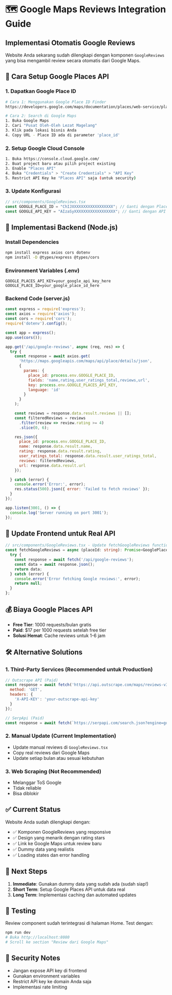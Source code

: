 # 🗺️ Google Maps Reviews Integration Guide

## Implementasi Otomatis Google Reviews

Website Anda sekarang sudah dilengkapi dengan komponen `GoogleReviews` yang bisa mengambil review secara otomatis dari Google Maps.

## 🚀 Cara Setup Google Places API

### 1. Dapatkan Google Place ID
```bash
# Cara 1: Menggunakan Google Place ID Finder
https://developers.google.com/maps/documentation/places/web-service/place-id

# Cara 2: Search di Google Maps
1. Buka Google Maps
2. Cari "Pusat Oleh-Oleh Lezat Magelang" 
3. Klik pada lokasi bisnis Anda
4. Copy URL - Place ID ada di parameter 'place_id'
```

### 2. Setup Google Cloud Console
```bash
1. Buka https://console.cloud.google.com/
2. Buat project baru atau pilih project existing
3. Enable "Places API"
4. Buka "Credentials" > "Create Credentials" > "API Key"
5. Restrict API Key ke "Places API" saja (untuk security)
```

### 3. Update Konfigurasi
```typescript
// src/components/GoogleReviews.tsx
const GOOGLE_PLACE_ID = "ChIJXXXXXXXXXXXXXXXXXX"; // Ganti dengan Place ID real
const GOOGLE_API_KEY = "AIzaSyXXXXXXXXXXXXXXXXXX"; // Ganti dengan API Key real
```

## 🔧 Implementasi Backend (Node.js)

### Install Dependencies
```bash
npm install express axios cors dotenv
npm install -D @types/express @types/cors
```

### Environment Variables (.env)
```env
GOOGLE_PLACES_API_KEY=your_google_api_key_here
GOOGLE_PLACE_ID=your_google_place_id_here
```

### Backend Code (server.js)
```javascript
const express = require('express');
const axios = require('axios');
const cors = require('cors');
require('dotenv').config();

const app = express();
app.use(cors());

app.get('/api/google-reviews', async (req, res) => {
  try {
    const response = await axios.get(
      'https://maps.googleapis.com/maps/api/place/details/json',
      {
        params: {
          place_id: process.env.GOOGLE_PLACE_ID,
          fields: 'name,rating,user_ratings_total,reviews,url',
          key: process.env.GOOGLE_PLACES_API_KEY,
          language: 'id'
        }
      }
    );

    const reviews = response.data.result.reviews || [];
    const filteredReviews = reviews
      .filter(review => review.rating >= 4)
      .slice(0, 6);

    res.json({
      place_id: process.env.GOOGLE_PLACE_ID,
      name: response.data.result.name,
      rating: response.data.result.rating,
      user_ratings_total: response.data.result.user_ratings_total,
      reviews: filteredReviews,
      url: response.data.result.url
    });

  } catch (error) {
    console.error('Error:', error);
    res.status(500).json({ error: 'Failed to fetch reviews' });
  }
});

app.listen(3001, () => {
  console.log('Server running on port 3001');
});
```

## 🔄 Update Frontend untuk Real API

```typescript
// src/components/GoogleReviews.tsx - Update fetchGoogleReviews function
const fetchGoogleReviews = async (placeId: string): Promise<GooglePlaceDetails | null> => {
  try {
    const response = await fetch('/api/google-reviews');
    const data = await response.json();
    return data;
  } catch (error) {
    console.error('Error fetching Google reviews:', error);
    return null;
  }
};
```

## 💰 Biaya Google Places API

- **Free Tier**: 1000 requests/bulan gratis
- **Paid**: $17 per 1000 requests setelah free tier
- **Solusi Hemat**: Cache reviews untuk 1-6 jam

## 🛠️ Alternative Solutions

### 1. Third-Party Services (Recommended untuk Production)
```javascript
// Outscrape API (Paid)
const response = await fetch('https://api.outscrape.com/maps/reviews-v3', {
  method: 'GET',
  headers: {
    'X-API-KEY': 'your-outscrape-api-key'
  }
});

// SerpApi (Paid)
const response = await fetch(`https://serpapi.com/search.json?engine=google_maps_reviews&place_id=${placeId}&api_key=${apiKey}`);
```

### 2. Manual Update (Current Implementation)
- Update manual reviews di `GoogleReviews.tsx`
- Copy real reviews dari Google Maps
- Update setiap bulan atau sesuai kebutuhan

### 3. Web Scraping (Not Recommended)
- Melanggar ToS Google
- Tidak reliable
- Bisa diblokir

## ✅ Current Status

Website Anda sudah dilengkapi dengan:
- ✅ Komponen GoogleReviews yang responsive
- ✅ Design yang menarik dengan rating stars
- ✅ Link ke Google Maps untuk review baru
- ✅ Dummy data yang realistis
- ✅ Loading states dan error handling

## 🎯 Next Steps

1. **Immediate**: Gunakan dummy data yang sudah ada (sudah siap!)
2. **Short Term**: Setup Google Places API untuk data real
3. **Long Term**: Implementasi caching dan automated updates

## 📱 Testing

Review component sudah terintegrasi di halaman Home. Test dengan:
```bash
npm run dev
# Buka http://localhost:8080
# Scroll ke section "Review dari Google Maps"
```

## 🔐 Security Notes

- Jangan expose API key di frontend
- Gunakan environment variables
- Restrict API key ke domain Anda saja
- Implementasi rate limiting
